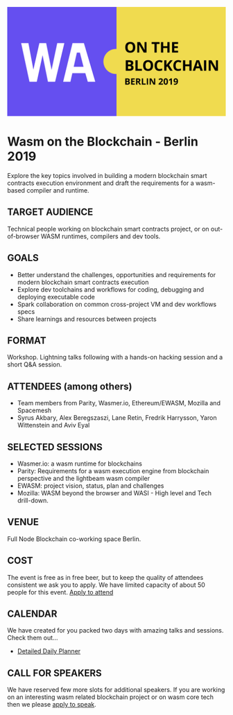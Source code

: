 ![](media/logo.png)
# Wasm on the Blockchain - Berlin 2019

Explore the key topics involved in building a modern blockchain smart contracts execution environment and draft the requirements for a wasm-based compiler and runtime.

## TARGET AUDIENCE
Technical people working on blockchain smart contracts project, or on out-of-browser WASM runtimes, compilers and dev tools.

## GOALS
- Better understand the challenges, opportunities and requirements for modern blockchain smart contracts execution
- Explore dev toolchains and workflows for coding, debugging and deploying executable code
- Spark collaboration on common cross-project VM and dev workflows specs
- Share learnings and resources between projects

## FORMAT
Workshop. Lightning talks following with a hands-on hacking session and a short Q&A session.

## ATTENDEES (among others)
- Team members from Parity, Wasmer.io, Ethereum/EWASM, Mozilla and Spacemesh
- Syrus Akbary, Alex Beregszaszi, Lane Retin, Fredrik Harrysson, Yaron Wittenstein and Aviv Eyal

## SELECTED SESSIONS
- Wasmer.io: a wasm runtime for blockchains
- Parity: Requirements for a wasm execution engine from blockchain perspective and the lightbeam wasm compiler
- EWASM: project vision, status, plan and challenges
- Mozilla: WASM beyond the browser and WASI - High level and Tech drill-down.

## VENUE
Full Node Blockchain co-working space Berlin.

## COST
The event is free as in free beer, but to keep the quality of attendees consistent we ask you to apply. We have limited capacity of about 50 people for this event. [Apply to attend](https://docs.google.com/forms/d/e/1FAIpQLSfiyAQuHpYMOIGqWvyj7gfqV9-fl6PXYyRzV6g0W2L4ktWmmQ/viewform)

## CALENDAR
We have created for you packed two days with amazing talks and sessions. Check them out...
- [Detailed Daily Planner](https://calendar.google.com/calendar/b/1?cid=c3BhY2VtZXNoLmlvXzRkNGxzdnJyZWVqcDZkMDR0bGhndXFmaTI0QGdyb3VwLmNhbGVuZGFyLmdvb2dsZS5jb20)

## CALL FOR SPEAKERS
We have reserved few more slots for additional speakers. If you are working on an interesting wasm related blockchain project or on wasm core tech then we please [apply to speak](#).
